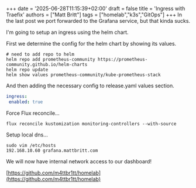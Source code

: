 +++
date = '2025-06-28T11:15:39+02:00'
draft = false
title = 'Ingress with Traefix'
authors = ["Matt Britt"]
tags = ["homelab","k3s","GitOps"]
+++
In the last post we port forwarded to the Grafana service, but that kinda sucks.

<!--more-->

I'm going to setup an ingress using the helm chart.

First we determine the config for the helm chart by showing its values.

```shell
# need to add repo to helm
helm repo add prometheus-community https://prometheus-community.github.io/helm-charts
helm repo update
helm show values prometheus-community/kube-prometheus-stack
```

And then adding the necessary config to release.yaml values section.

```yaml
ingress:
 enabled: true
```

Force Flux reconcile...

```
flux reconcile kustomization monitoring-controllers --with-source
```

Setup local dns...

```shell
sudo vim /etc/hosts
192.168.10.60 grafana.mattbritt.com 
```

We will now have internal network access to our dashboard!

[https://github.com/m4ttbr1tt/homelab](https://github.com/m4ttbr1tt/homelab)
